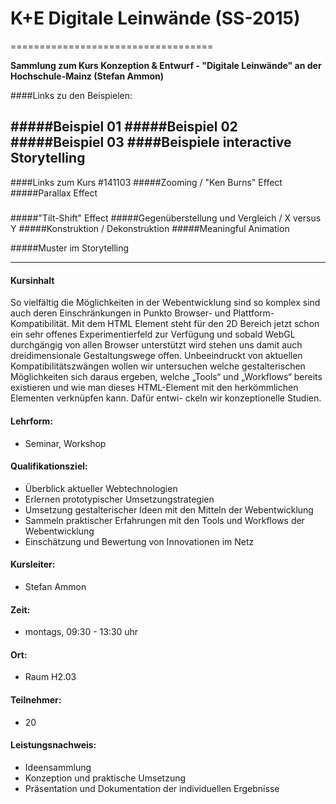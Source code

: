 
# K+E Digitale Leinwände (SS-2015)
===================================

__Sammlung zum Kurs Konzeption & Entwurf - "Digitale Leinwände" an der Hochschule-Mainz (Stefan Ammon)__

####Links zu den Beispielen:

#####Beispiel 01
#####Beispiel 02 
#####Beispiel 03
####Beispiele interactive Storytelling
---
####Links zum Kurs #141103
#####Zooming / "Ken Burns" Effect
#####Parallax Effect
#####
#####"Tilt-Shift" Effect
#####Gegenüberstellung und Vergleich / X versus Y
#####Konstruktion / Dekonstruktion
#####Meaningful Animation

#####Muster im Storytelling


---
#### Kursinhalt
So vielfältig die Möglichkeiten in der Webentwicklung sind so komplex sind auch deren Einschränkungen in Punkto Browser- und Plattform-Kompatibilität. Mit dem <Canvas> HTML Element steht für den 2D Bereich jetzt schon ein sehr offenes Experimentierfeld zur Verfügung und sobald WebGL durchgängig von allen Browser unterstützt wird stehen uns damit auch dreidimensionale Gestaltungswege offen. Unbeeindruckt von aktuellen Kompatibilitätszwängen wollen wir untersuchen welche gestalterischen Möglichkeiten sich daraus ergeben, welche „Tools“ und „Workflows“ bereits existieren und wie man dieses HTML-Element mit den herkömmlichen Elementen verknüpfen kann. Dafür entwi- ckeln wir konzeptionelle Studien.


#### Lehrform:
- Seminar, Workshop

#### Qualifikationsziel:
- Überblick aktueller Webtechnologien
- Erlernen prototypischer Umsetzungstrategien 
- Umsetzung gestalterischer Ideen mit den Mitteln der Webentwicklung
- Sammeln praktischer Erfahrungen mit den Tools und Workflows der Webentwicklung
- Einschätzung und Bewertung von Innovationen im Netz

#### Kursleiter:
- Stefan Ammon

#### Zeit:
- montags, 09:30 - 13:30 uhr

#### Ort:
- Raum H2.03

#### Teilnehmer:
- 20

#### Leistungsnachweis:
- Ideensammlung
- Konzeption und praktische Umsetzung
- Präsentation und Dokumentation der individuellen Ergebnisse



